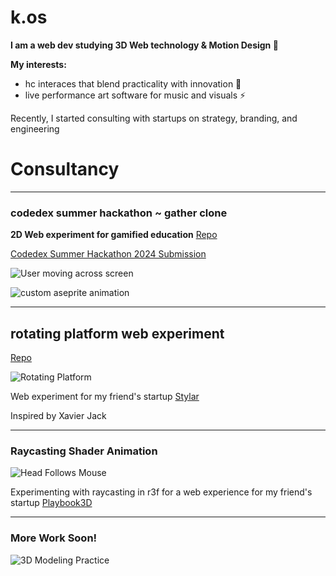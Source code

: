 # k.os

**I am a web dev studying 3D Web technology & Motion Design 🌱**

**My interests:**
- hc interaces that blend practicality with innovation 🎨
- live performance art software for music and visuals ⚡

Recently, I started consulting with startups on strategy, branding, and engineering

# Consultancy

---

### codedex summer hackathon ~ gather clone

**2D Web experiment for gamified education**
[Repo](https://github.com/kjwrld/rpg-folio)

[Codedex Summer Hackathon 2024 Submission](https://www.codedex.io/hackathon)

![User moving across screen](https://media.giphy.com/media/PDmpRIu5fVC22YaPNu/giphy.gif)

![custom aseprite animation](https://media.giphy.com/media/p6WFcuoGbFLxTr3IE4/giphy.gif)

---

## rotating platform web experiment

[Repo](https://github.com/kjwrld/fitswitch)

![Rotating Platform](https://i.giphy.com/media/v1.Y2lkPTc5MGI3NjExNW1ocjNpbmhhaXI3dXU3YnUzdGgwOW5kbW9uZnBlM2U4eGZneGQ4MyZlcD12MV9pbnRlcm5hbF9naWZfYnlfaWQmY3Q9Zw/F5ZhmsD5TksSd7KN5z/giphy.gif)

Web experiment for my friend's startup [Stylar](https://www.stylar.com/browser-extension)

Inspired by Xavier Jack

---

### Raycasting Shader Animation

![Head Follows Mouse](https://i.giphy.com/media/v1.Y2lkPTc5MGI3NjExcWNqdHVqbjdpOTBza2NtczdwYWl5ZmE1MWN2ZWh0ZTliNmE5Yjd3aiZlcD12MV9pbnRlcm5hbF9naWZfYnlfaWQmY3Q9Zw/DiJZ9RrZeVtFVhdUnw/giphy.gif)

Experimenting with raycasting in r3f for a web experience for my friend's startup [Playbook3D](https://playbook3d.com/)

---

### More Work Soon!

![3D Modeling Practice](https://i.giphy.com/media/v1.Y2lkPTc5MGI3NjExOTV3MTU5NjBmNzl5cDF0aXdwY3dqdm5yYjN4Zzhpa3N3MmM5dmY3MyZlcD12MV9pbnRlcm5hbF9naWZfYnlfaWQmY3Q9Zw/3yrUAHscGZohHZjCxd/giphy.gif)
